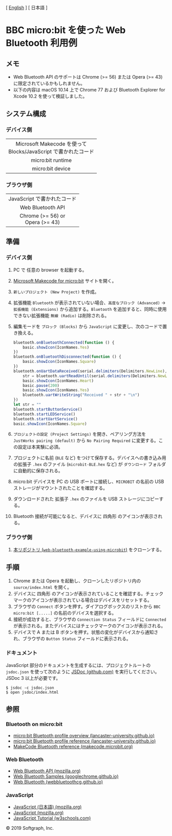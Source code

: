 [ [English](README.md) ] [ 日本語 ]

# BBC micro:bit を使った Web Bluetooth 利用例

## メモ

+ Web Bluetooth API のサポートは Chrome (>= 56) または Opera (>= 43) に限定されているかもしれません。
+ 以下の内容は macOS 10.14 上で Chrome 77 および Bluetooth Explorer for Xcode 10.2 を使って検証しました。

## システム構成

### デバイス側

<table>
	<tr><td align="center">
Microsoft Makecode を使って
	<br>
Blocks/JavaScript で書かれたコード
	</td></tr>
	<tr><td align="center">
micro:bit runtime
	</td></tr>
	<tr><td align="center">
micro:bit device
	</td></tr>
	</table>

### ブラウザ側

<table>
	<tr><td align="center">
JavaScript で書かれたコード
	</td></tr>
	<tr><td align="center">
Web Bluetooth API
	</td></tr>
	<tr><td align="center">
Chrome (>= 56) or
	<br>
Opera (>= 43)
	</td></tr>
	</table>

## 準備

### デバイス側

1. PC で 任意の browser を起動する。
1. [Microsoft Makecode for micro:bit](https://makecode.microbit.org/) サイトを開く。
1. `新しいプロジェクト (New Project)` を作成。
1. 拡張機能 `Bluetooth` が表示されていない場合、`高度なブロック (Advanced)` → `拡張機能 (Extensions)` から追加する。`Bluetooth` を追加すると、同時に使用できない拡張機能 `無線 (Radio)` は削除される。
1. 編集モードを `ブロック (Blocks)` から `JavaScript` に変更し、次のコードで置き換える。

	```javascript
	bluetooth.onBluetoothConnected(function () {
	    basic.showIcon(IconNames.Yes)
	})
	bluetooth.onBluetoothDisconnected(function () {
	    basic.showIcon(IconNames.Square)
	})
	bluetooth.onUartDataReceived(serial.delimiters(Delimiters.NewLine), function () {
	    str = bluetooth.uartReadUntil(serial.delimiters(Delimiters.NewLine))
	    basic.showIcon(IconNames.Heart)
	    basic.pause(200)
	    basic.showIcon(IconNames.Yes)
	    bluetooth.uartWriteString("Received " + str + "\n")
	})
	let str = ""
	bluetooth.startButtonService()
	bluetooth.startLEDService()
	bluetooth.startUartService()
	basic.showIcon(IconNames.Square)
	```

1. `プロジェクトの設定 (Project Settings)` を開き、ペアリング方法を `JustWorks pairing (default)` から `No Pairing Required` に変更する。この設定は本実験に必須。
1. プロジェクトに名前 (`BLE` など) をつけて保存する。デバイスへの書き込み用の拡張子 `.hex` のファイル (`microbit-BLE.hex` など) が `ダウンロード` フォルダに自動的に保存される。
1. micro:bit デバイスを PC の USB ポートに接続し、`MICROBIT` の名前の USB ストレージがマウントされたことを確認する。
1. ダウンロードされた 拡張子 `.hex` のファイルを USB ストレージにコピーする。
1. Bluetooth 接続が可能になると、デバイスに 四角形 のアイコンが表示される。

### ブラウザ側

1. [本リポジトリ (`web-bluetooth-example-using-microbit`)](https://github.com/softgraph/web-bluetooth-example-using-microbit) をクローンする。

## 手順

1. Chrome または Opera を起動し、クローンしたリポジトリ内の `source/index.html` を開く。
1. デバイスに 四角形 のアイコンが表示されていることを確認する。チェックマークのアイコンが表示されている場合はデバイスをリセットする。
1. ブラウザの `Connect` ボタンを押す。ダイアログボックスのリストから `BBC micro:bit [.....]` の名前のデバイスを選択する。
1. 接続が成功すると、ブラウザの `Connection Status` フィールドに `Connected` が表示される。またデバイスにはチェックマークのアイコンが表示される。
1. デバイスで A または B ボタンを押す。状態の変化がデバイスから通知され、ブラウザの `Button Status` フィールドに表示される。

### ドキュメント

JavaScript 部分のドキュメントを生成するには、プロジェクトルートの `jsdoc.json` を使って次のように [JSDoc (github.com)](https://github.com/jsdoc/jsdoc) を実行してください。JSDoc 3 以上が必要です。

```Console
$ jsdoc -c jsdoc.json
$ open jsdoc/index.html
```

## 参照

### Bluetooth on micro:bit

+ [micro:bit Bluetooth profile overview (lancaster-university.github.io)](https://lancaster-university.github.io/microbit-docs/ble/profile/)
+ [micro:bit Bluetooth profile reference (lancaster-university.github.io)](https://lancaster-university.github.io/microbit-docs/resources/bluetooth/bluetooth_profile.html)
+ [MakeCode Bluetooth reference (makecode.microbit.org)](https://makecode.microbit.org/reference/bluetooth)

### Web Bluetooth

+ [Web Bluetooth API (mozilla.org)](https://developer.mozilla.org/en-US/docs/Web/API/Web_Bluetooth_API)
+ [Web Bluetooth Samples (googlechrome.github.io)](https://googlechrome.github.io/samples/web-bluetooth/)
+ [Web Bluetooth (webbluetoothcg.github.io)](https://webbluetoothcg.github.io/web-bluetooth/)

### JavaScript

+ [JavaScript (日本語) (mozilla.org)](https://developer.mozilla.org/ja/docs/Web/JavaScript)
+ [JavaScript (mozilla.org)](https://developer.mozilla.org/en-US/docs/Web/JavaScript)
+ [JavaScript Tutorial (w3schools.com)](https://www.w3schools.com/js/)

© 2019 Softgraph, Inc.
